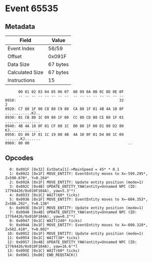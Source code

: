 # Event 65535

## Metadata

| Field           | Value    |
|-----------------|----------|
| Event Index     | 56/59    |
| Offset          | 0x091F   |
| Data Size       | 67 bytes |
| Calculated Size | 67 bytes |
| Instructions    | 15       |

```
      00 01 02 03 04 05 06 07  08 09 0A 0B 0C 0D 0E 0F
      -- -- -- -- -- -- -- --  -- -- -- -- -- -- -- --
0910:                                               32                 2
0920: C7 80 1F 00 C8 80 C9 80  CA 80 1F 01 4B 4A 10 0F  ............KJ..
0930: 01 CB 80 1C 09 80 1F 00  CC 80 CD 80 CE 80 1F 01  ................
0940: 4B 4A 10 0F 01 CF 80 1C  D0 80 1F 00 D1 80 D2 80  KJ..............
0950: D3 80 1F 01 1C 19 80 4B  4A 10 0F 01 D4 80 1C 09  .......KJ.......
0960: 80 00                                             ..              
```

## Opcodes

```
  0: 0x091F [0x32] ExtData[1]->MainSpeed = 45* * 0.1
  1: 0x0922 [0x1F] MOVE_ENTITY: EventEntity moves to X=-599.295*, Z=590.678*, Y=0.264*
  2: 0x092A [0x1F] MOVE_ENTITY: Update entity position (mode=1)
  3: 0x092C [0x4B] UPDATE_ENTITY_YAW(entity=Unnamed NPC (ID: 17764426/0x010F104A), yaw=5.3°*)
  4: 0x0933 [0x1C] WAIT(60* ticks)
  5: 0x0936 [0x1F] MOVE_ENTITY: EventEntity moves to X=-604.353*, Z=586.292*, Y=0.138*
  6: 0x093E [0x1F] MOVE_ENTITY: Update entity position (mode=1)
  7: 0x0940 [0x4B] UPDATE_ENTITY_YAW(entity=Unnamed NPC (ID: 17764426/0x010F104A), yaw=0.2°*)
  8: 0x0947 [0x1C] WAIT(240* ticks)
  9: 0x094A [0x1F] MOVE_ENTITY: EventEntity moves to X=-600.328*, Z=582.410*, Y=0.802*
 10: 0x0952 [0x1F] MOVE_ENTITY: Update entity position (mode=1)
 11: 0x0954 [0x1C] WAIT(30* ticks)
 12: 0x0957 [0x4B] UPDATE_ENTITY_YAW(entity=Unnamed NPC (ID: 17764426/0x010F104A), yaw=16.6°*)
 13: 0x095E [0x1C] WAIT(60* ticks)
 14: 0x0961 [0x00] END_REQSTACK()
```
